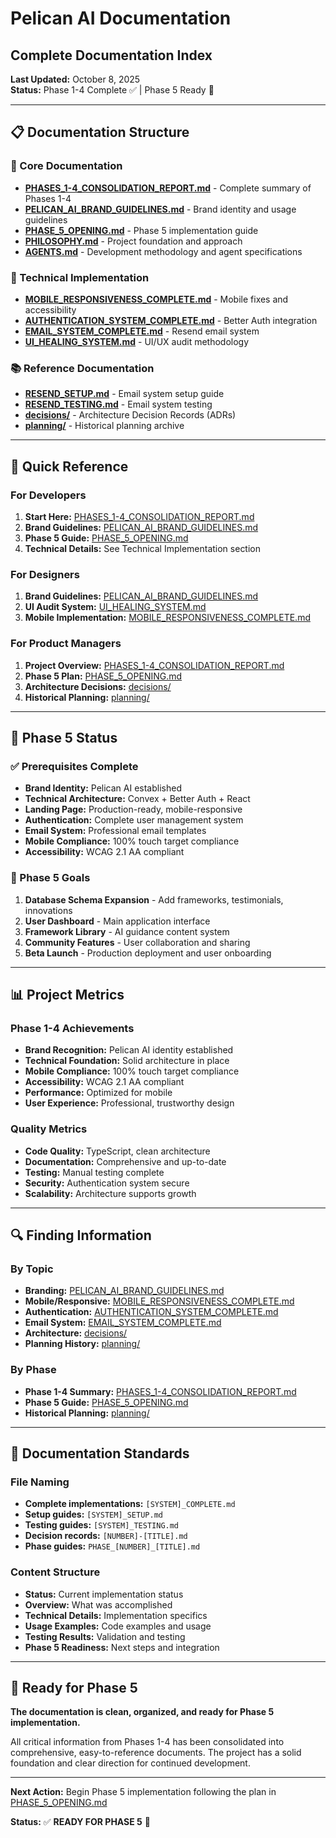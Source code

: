 # Pelican AI Documentation
## Complete Documentation Index

**Last Updated:** October 8, 2025  
**Status:** Phase 1-4 Complete ✅ | Phase 5 Ready 🚀

---

## 📋 Documentation Structure

### 🎯 Core Documentation
- **[PHASES_1-4_CONSOLIDATION_REPORT.md](PHASES_1-4_CONSOLIDATION_REPORT.md)** - Complete summary of Phases 1-4
- **[PELICAN_AI_BRAND_GUIDELINES.md](PELICAN_AI_BRAND_GUIDELINES.md)** - Brand identity and usage guidelines
- **[PHASE_5_OPENING.md](PHASE_5_OPENING.md)** - Phase 5 implementation guide
- **[PHILOSOPHY.md](PHILOSOPHY.md)** - Project foundation and approach
- **[AGENTS.md](AGENTS.md)** - Development methodology and agent specifications

### 🔧 Technical Implementation
- **[MOBILE_RESPONSIVENESS_COMPLETE.md](MOBILE_RESPONSIVENESS_COMPLETE.md)** - Mobile fixes and accessibility
- **[AUTHENTICATION_SYSTEM_COMPLETE.md](AUTHENTICATION_SYSTEM_COMPLETE.md)** - Better Auth integration
- **[EMAIL_SYSTEM_COMPLETE.md](EMAIL_SYSTEM_COMPLETE.md)** - Resend email system
- **[UI_HEALING_SYSTEM.md](UI_HEALING_SYSTEM.md)** - UI/UX audit methodology

### 📚 Reference Documentation
- **[RESEND_SETUP.md](RESEND_SETUP.md)** - Email system setup guide
- **[RESEND_TESTING.md](RESEND_TESTING.md)** - Email system testing
- **[decisions/](decisions/)** - Architecture Decision Records (ADRs)
- **[planning/](planning/)** - Historical planning archive

---

## 🎯 Quick Reference

### For Developers
1. **Start Here:** [PHASES_1-4_CONSOLIDATION_REPORT.md](PHASES_1-4_CONSOLIDATION_REPORT.md)
2. **Brand Guidelines:** [PELICAN_AI_BRAND_GUIDELINES.md](PELICAN_AI_BRAND_GUIDELINES.md)
3. **Phase 5 Guide:** [PHASE_5_OPENING.md](PHASE_5_OPENING.md)
4. **Technical Details:** See Technical Implementation section

### For Designers
1. **Brand Guidelines:** [PELICAN_AI_BRAND_GUIDELINES.md](PELICAN_AI_BRAND_GUIDELINES.md)
2. **UI Audit System:** [UI_HEALING_SYSTEM.md](UI_HEALING_SYSTEM.md)
3. **Mobile Implementation:** [MOBILE_RESPONSIVENESS_COMPLETE.md](MOBILE_RESPONSIVENESS_COMPLETE.md)

### For Product Managers
1. **Project Overview:** [PHASES_1-4_CONSOLIDATION_REPORT.md](PHASES_1-4_CONSOLIDATION_REPORT.md)
2. **Phase 5 Plan:** [PHASE_5_OPENING.md](PHASE_5_OPENING.md)
3. **Architecture Decisions:** [decisions/](decisions/)
4. **Historical Planning:** [planning/](planning/)

---

## 🚀 Phase 5 Status

### ✅ Prerequisites Complete
- **Brand Identity:** Pelican AI established
- **Technical Architecture:** Convex + Better Auth + React
- **Landing Page:** Production-ready, mobile-responsive
- **Authentication:** Complete user management system
- **Email System:** Professional email templates
- **Mobile Compliance:** 100% touch target compliance
- **Accessibility:** WCAG 2.1 AA compliant

### 🎯 Phase 5 Goals
1. **Database Schema Expansion** - Add frameworks, testimonials, innovations
2. **User Dashboard** - Main application interface
3. **Framework Library** - AI guidance content system
4. **Community Features** - User collaboration and sharing
5. **Beta Launch** - Production deployment and user onboarding

---

## 📊 Project Metrics

### Phase 1-4 Achievements
- **Brand Recognition:** Pelican AI identity established
- **Technical Foundation:** Solid architecture in place
- **Mobile Compliance:** 100% touch target compliance
- **Accessibility:** WCAG 2.1 AA compliant
- **Performance:** Optimized for mobile
- **User Experience:** Professional, trustworthy design

### Quality Metrics
- **Code Quality:** TypeScript, clean architecture
- **Documentation:** Comprehensive and up-to-date
- **Testing:** Manual testing complete
- **Security:** Authentication system secure
- **Scalability:** Architecture supports growth

---

## 🔍 Finding Information

### By Topic
- **Branding:** [PELICAN_AI_BRAND_GUIDELINES.md](PELICAN_AI_BRAND_GUIDELINES.md)
- **Mobile/Responsive:** [MOBILE_RESPONSIVENESS_COMPLETE.md](MOBILE_RESPONSIVENESS_COMPLETE.md)
- **Authentication:** [AUTHENTICATION_SYSTEM_COMPLETE.md](AUTHENTICATION_SYSTEM_COMPLETE.md)
- **Email System:** [EMAIL_SYSTEM_COMPLETE.md](EMAIL_SYSTEM_COMPLETE.md)
- **Architecture:** [decisions/](decisions/)
- **Planning History:** [planning/](planning/)

### By Phase
- **Phase 1-4 Summary:** [PHASES_1-4_CONSOLIDATION_REPORT.md](PHASES_1-4_CONSOLIDATION_REPORT.md)
- **Phase 5 Guide:** [PHASE_5_OPENING.md](PHASE_5_OPENING.md)
- **Historical Planning:** [planning/](planning/)

---

## 📝 Documentation Standards

### File Naming
- **Complete implementations:** `[SYSTEM]_COMPLETE.md`
- **Setup guides:** `[SYSTEM]_SETUP.md`
- **Testing guides:** `[SYSTEM]_TESTING.md`
- **Decision records:** `[NUMBER]-[TITLE].md`
- **Phase guides:** `PHASE_[NUMBER]_[TITLE].md`

### Content Structure
- **Status:** Current implementation status
- **Overview:** What was accomplished
- **Technical Details:** Implementation specifics
- **Usage Examples:** Code examples and usage
- **Testing Results:** Validation and testing
- **Phase 5 Readiness:** Next steps and integration

---

## 🎉 Ready for Phase 5

**The documentation is clean, organized, and ready for Phase 5 implementation.**

All critical information from Phases 1-4 has been consolidated into comprehensive, easy-to-reference documents. The project has a solid foundation and clear direction for continued development.

---

**Next Action:** Begin Phase 5 implementation following the plan in [PHASE_5_OPENING.md](PHASE_5_OPENING.md)

**Status:** ✅ **READY FOR PHASE 5** 🚀
